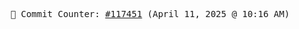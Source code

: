 <p align="center">
    <samp>
        📮 Commit Counter: <a href="https://github.com/Javascript-void0/Javascript-void0/commits/main">#117451</a> (April 11, 2025 @ 10:16 AM)
    </samp>
</p>